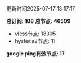 更新时间2025-07-17 13:17:17

**总订阅: 188**
**总节点: 46509**
- vless节点: 18305
- hysteria2节点: 11

**google ping有效节点: 17**
